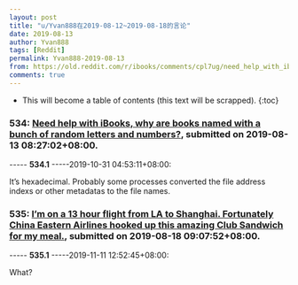 ```yaml
---
layout: post
title: "u/Yvan888在2019-08-12~2019-08-18的言论"
date: 2019-08-13
author: Yvan888
tags: [Reddit]
permalink: Yvan888-2019-08-13
from: https://old.reddit.com/r/ibooks/comments/cpl7ug/need_help_with_ibooks_why_are_books_named_with_a/
comments: true
---
```


* This will become a table of contents (this text will be scrapped).
{:toc}

### 534: [Need help with iBooks, why are books named with a bunch of random letters and numbers?](https://old.reddit.com/r/ibooks/comments/cpl7ug/need_help_with_ibooks_why_are_books_named_with_a/), submitted on 2019-08-13 08:27:02+08:00.

----- __534.1__ -----2019-10-31 04:53:11+08:00:

It’s hexadecimal. Probably some processes converted the file address indexs or other metadatas to the file names.

### 535: [I’m on a 13 hour flight from LA to Shanghai. Fortunately China Eastern Airlines hooked up this amazing Club Sandwich for my meal.](https://old.reddit.com/r/funny/comments/crur92/im_on_a_13_hour_flight_from_la_to_shanghai/), submitted on 2019-08-18 09:07:52+08:00.

----- __535.1__ -----2019-11-11 12:52:45+08:00:

What?

